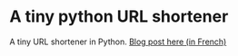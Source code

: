 # A tiny python URL shortener
A tiny URL shortener in Python.
[Blog post here (in French)](https://stefan-ci.herokuapp.com/articles/Python/comment-raccourcir-un-lien-en-python/)
